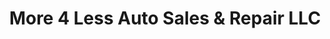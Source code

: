 ---
title: "More 4 Less Auto Sales & Repair LLC"
url: /sioux-falls/more-4-less-auto-sales-and-repair-llc/
shop: car repair
---